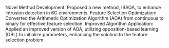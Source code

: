 Novel Method Development: Proposed a new method, IBAOA, to enhance intrusion detection in 6G environments.
Feature Selection Optimization: Converted the Arithmetic Optimization Algorithm (AOA) from continuous to binary for effective feature selection.
Improved Algorithm Application: Applied an improved version of AOA, utilizing opposition-based learning (OBL) to initialize parameters, enhancing the solution to the feature selection problem.
